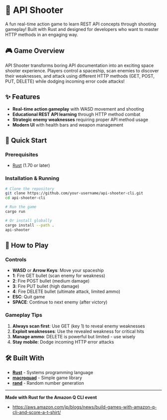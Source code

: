 # 🎯 API Shooter

A fun real-time action game to learn REST API concepts through shooting gameplay! Built with Rust and designed for developers who want to master HTTP methods in an engaging way.

## 🎮 Game Overview

API Shooter transforms boring API documentation into an exciting space shooter experience. Players control a spaceship, scan enemies to discover their weaknesses, and attack using different HTTP methods (GET, POST, PUT, DELETE) while dodging incoming error code attacks!

## ✨ Features

- **Real-time action gameplay** with WASD movement and shooting
- **Educational REST API learning** through HTTP method combat
- **Strategic enemy weaknesses** requiring proper API method usage
- **Modern UI** with health bars and weapon management

## 🚀 Quick Start

### Prerequisites
- [Rust](https://rustup.rs/) (1.70 or later)

### Installation & Running

```bash
# Clone the repository
git clone https://github.com/your-username/api-shooter-cli.git
cd api-shooter-cli

# Run the game
cargo run

# Or install globally
cargo install --path .
api-shooter
```

## 🎯 How to Play

### Controls
- **WASD** or **Arrow Keys**: Move your spaceship
- **1**: Fire GET bullet (scan enemy for weakness)
- **2**: Fire POST bullet (medium damage)
- **3**: Fire PUT bullet (high damage)
- **4**: Fire DELETE bullet (ultimate attack, limited ammo)
- **ESC**: Quit game
- **SPACE**: Continue to next enemy (after victory)

### Gameplay Tips
1. **Always scan first**: Use GET (key 1) to reveal enemy weaknesses
2. **Exploit weaknesses**: Use the revealed weakness for critical hits
3. **Manage ammo**: DELETE is powerful but limited - use wisely
4. **Stay mobile**: Dodge incoming HTTP error attacks

## 🛠️ Built With

- **[Rust](https://www.rust-lang.org/)** - Systems programming language
- **[macroquad](https://macroquad.rs/)** - Simple game library
- **[rand](https://crates.io/crates/rand)** - Random number generation

---

**Made with  Rust for the Amazon Q CLI event**
- https://aws.amazon.com/jp/blogs/news/build-games-with-amazon-q-cli-and-score-a-t-shirt/
